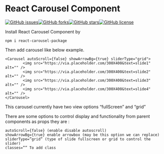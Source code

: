 # React Carousel Component

[![GitHub issues](https://img.shields.io/github/issues/nabaraj/react-carousel-package)](https://github.com/nabaraj/react-carousel-package/issues)[![GitHub forks](https://img.shields.io/github/forks/nabaraj/react-carousel-package)](https://github.com/nabaraj/react-carousel-package/network)[![GitHub stars](https://img.shields.io/github/stars/nabaraj/react-carousel-package)](https://github.com/nabaraj/react-carousel-package/stargazers)[![GitHub license](https://img.shields.io/github/license/nabaraj/react-carousel-package)](https://github.com/nabaraj/react-carousel-package)

Install React Carousel Component by

```
npm i react-carousel-package
```

Then add carousel like below example.

```
<Carousel autoScroll={false} showArrowBg={true} sliderType="grid">
        <img src="https://via.placeholder.com/300X400&text=slide1" alt="" />
        <img src="https://via.placeholder.com/300X400&text=slide2" alt="" />
        <img src="https://via.placeholder.com/300X400&text=slide3" alt="" />
        <img src="https://via.placeholder.com/300X400&text=slide4" alt="" />
</Carousel>
```

This carousel currently have two view options “fullScreen” and “grid”

There are some options to control display and functionality from parent components as props they are :

```
autoScroll={false} (enable disable autoscroll)
showArrowBg={true} enable arrowbox (may be this option we can replace)
sliderType=”grid” (type of slide fullscreen or grid to control the slider)
classes=”” To add class
```
